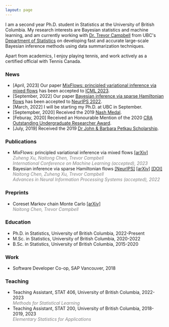 ```yaml
---
layout: page
---
```


I am a second year Ph.D. student in Statistics at the University of British Columbia. My research interests are Bayesian statistics and machine learning, and am currently working with [Dr. Trevor Campbell](https://trevorcampbell.me/) from UBC's [Department of Statistics](https://www.stat.ubc.ca/) on developing fast and accurate large-scale Bayesian inference methods using data summarization techniques.

Apart from academics, I enjoy playing tennis, and work actively as a certified official with Tennis Canada.

### News
* [April, 2023] Our paper [MixFlows: principled variational inference via mixed flows](https://arxiv.org/abs/2205.07475) has been accepted to [ICML 2023](https://icml.cc/).
* [September, 2022] Our paper [Bayesian inference via sparse Hamiltonian flows](https://arxiv.org/abs/2203.05723) has been accepted to [NeurIPS 2022](https://neurips.cc/).
* [March, 2022] I will be starting my Ph.D. at UBC in September.
* [Septempber, 2020] Received the 2019 [Nash Medal](https://www.stat.ubc.ca/nash-medal).
* [Feburay, 2020] Received an Honourable Mention of the 2020 [CRA Outstanding Undergraduate Researcher Award](https://cra.org/crae/awards/cra-outstanding-undergraduate-researchers/).
* [July, 2019] Received the 2019 [Dr John & Barbara Petkau Scholarship](https://www.stat.ubc.ca/dr-john-and-barbara-petkau-scholarship).

### Publications
* MixFlows: principled variational inference via mixed flows [[arXiv]](https://arxiv.org/abs/2205.07475)
<br><span style="color:gray">*Zuheng Xu, Naitong Chen, Trevor Campbell*</span>
<br><span style="color:gray">*International Conference on Machine Learning (accepted), 2023*</span>
* Bayesian inference via sparse Hamiltonian flows [[NeurIPS]](https://papers.nips.cc/paper_files/paper/2022/hash/83b17fb3369b1effa97ca5409526b02e-Abstract-Conference.html) [[arXiv]](https://arxiv.org/abs/2203.05723) [[DOI]](https://dx.doi.org/10.14288/1.0417554)
<br><span style="color:gray">*Naitong Chen, Zuheng Xu, Trevor Campbell*</span>
<br><span style="color:gray">*Advances in Neural Information Processing Systems (accepted), 2022*</span>

### Preprints
* Coreset Markov chain Monte Carlo [[arXiv]](https://arxiv.org/abs/2310.17063)  
<span style="color:gray">*Naitong Chen, Trevor Campbell*</span>

### Education
* Ph.D. in Statistics, University of British Columbia, 2022-Present
* M.Sc. in Statistics, University of British Columbia, 2020-2022
* B.Sc. in Statistics, University of British Columbia, 2015-2020

### Work
* Software Developer Co-op, SAP Vancouver, 2018

### Teaching
* Teaching Assistant, STAT 406, University of British Columbia, 2022-2023
<br><span style="color:gray">*Methods for Statistical Learning*</span>
* Teaching Assistant, STAT 200, University of British Columbia, 2018-2019, 2023
<br><span style="color:gray">*Elementary Statistics for Applications*</span>